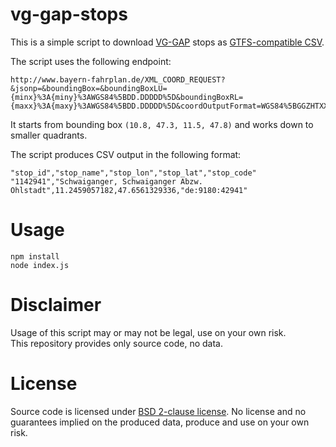 # vg-gap-stops

This is a simple script to download [VG-GAP](http://www.vg-gap.de) stops as [GTFS-compatible CSV](https://developers.google.com/transit/gtfs/reference/stops-file).

The script uses the following endpoint:

```
http://www.bayern-fahrplan.de/XML_COORD_REQUEST?&jsonp=&boundingBox=&boundingBoxLU={minx}%3A{miny}%3AWGS84%5BDD.DDDDD%5D&boundingBoxRL={maxx}%3A{maxy}%3AWGS84%5BDD.DDDDD%5D&coordOutputFormat=WGS84%5BGGZHTXX%5D&type_1=STOP&outputFormat=json&inclFilter=1
```

It starts from bounding box `(10.8, 47.3, 11.5, 47.8)` and works down to smaller quadrants.

The script produces CSV output in the following format:

```
"stop_id","stop_name","stop_lon","stop_lat","stop_code"
"1142941","Schwaiganger, Schwaiganger Abzw. Ohlstadt",11.2459057182,47.6561329336,"de:9180:42941"
```

# Usage

```
npm install
node index.js
```

# Disclaimer

Usage of this script may or may not be legal, use on your own risk.  
This repository provides only source code, no data.

# License

Source code is licensed under [BSD 2-clause license](LICENSE). No license and no guarantees implied on the produced data, produce and use on your own risk.